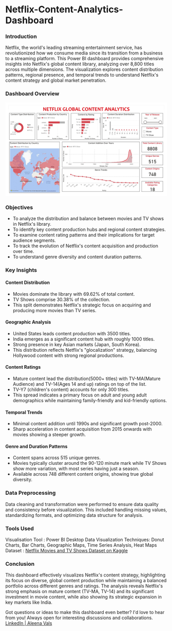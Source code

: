# Netflix-Content-Analytics-Dashboard

### Introduction
Netflix, the world's leading streaming entertainment service, has revolutionized how we consume media since its transition from a business to a streaming platform. This Power BI dashboard provides comprehensive insights into Netflix's global content library, analyzing over 8,800 titles across multiple dimensions. The visualization explores content distribution patterns, regional presence, and temporal trends to understand Netflix's content strategy and global market penetration.

### Dashboard Overview
![Netflix Dashboard](https://github.com/AleenaVals/Netflix-Content-Analytics-Dashboard/blob/52cb1d104da94950780f308be605728adccdb438/netflix_data_dashboard.jpg)

### Objectives
* To analyze the distribution and balance between movies and TV shows in Netflix's library.
* To identify key content production hubs and regional content strategies.
* To examine content rating patterns and their implications for target audience segments.
* To track the evolution of Netflix's content acquisition and production over time.
* To understand genre diversity and content duration patterns.

### Key Insights
#### Content Distribution
* Movies dominate the library with 69.62% of total content.
* TV Shows comprise 30.38% of the collection.
* This split demonstrates Netflix's strategic focus on acquiring and producing more movies than TV series.
  
#### Geographic Analysis
* United States leads content production with 3500 titles.
* India emerges as a significant content hub with roughly 1000 titles.
* Strong presence in key Asian markets (Japan, South Korea).
* This distribution reflects Netflix's "glocalization" strategy, balancing Hollywood content with strong regional productions.
  
#### Content Ratings
* Mature content lead the distribution(5000+ titles) with TV-MA(Mature Audience) and TV-14(Ages 14 and up) ratings on top of the list.
* TV-Y7 (children's content) accounts for only 300 titles.
* This spread indicates a primary focus on adult and young adult demographics while maintaining family-friendly and kid-friendly options.
  
#### Temporal Trends
* Minimal content addition until 1990s and significant growth post-2000.
* Sharp acceleration in content acquisition from 2015 onwards with movies showing a steeper growth.

#### Genre and Duration Patterns
* Content spans across 515 unique genres.
* Movies typically cluster around the 90-120 minute mark while TV Shows show more variation, with most series having just a season.
* Available across 748 different content origins, showing true global diversity.

### Data Preprocessing
Data cleaning and transformation were performed to ensure data quality and consistency before visualization. This included handling missing values, standardizing formats, and optimizing data structure for analysis.

### Tools Used
Visualisation Tool : Power BI Desktop
Data Visualization Techniques: Donut Charts, Bar Charts, Geographic Maps, Time Series Analysis, Heat Maps
Dataset : [Netflix Movies and TV Shows Dataset on Kaggle](https://www.kaggle.com/datasets/shivamb/netflix-shows) 

### Conclusion
This dashboard effectively visualizes Netflix's content strategy, highlighting its focus on diverse, global content production while maintaining a balanced portfolio across different genres and ratings. The analysis reveals Netflix's strong emphasis on mature content (TV-MA, TV-14) and its significant investment in movie content, while also showing its strategic expansion in key markets like India.

Got questions or ideas to make this dashboard even better? I'd love to hear from you! Always open for interesting discussions and collaborations.
[LinkedIn | Aleena Vals](https://www.linkedin.com/in/aleenavals) 
